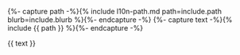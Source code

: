 {%- capture path -%}{% include l10n-path.md path=include.path blurb=include.blurb %}{%- endcapture -%}
{%- capture text -%}{% include {{ path }} %}{%- endcapture -%}

{{ text }}